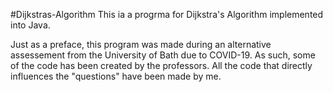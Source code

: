 #Dijkstras-Algorithm
This ia a progrma for Dijkstra's Algorithm implemented into Java. 

Just as a preface, this program was made during an alternative assessement from the University
of Bath due to COVID-19. As such, some of the code has been created by the professors. All the code that 
directly influences the "questions" have been made by me.



